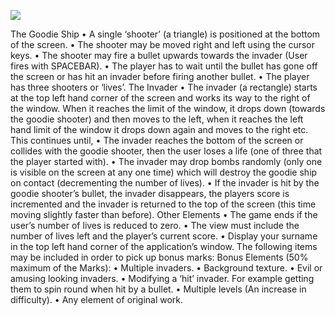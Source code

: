 [![](http://img.youtube.com/vi/-KwXWRMnUuU/0.jpg)](http://www.youtube.com/watch?v=-KwXWRMnUuU "Hull Invaders")

The Goodie Ship
• A single ‘shooter’ (a triangle) is positioned at the bottom of the screen.
• The shooter may be moved right and left using the cursor keys.
• The shooter may fire a bullet upwards towards the invader (User fires with SPACEBAR).
• The player has to wait until the bullet has gone off the screen or has hit an invader before
firing another bullet.
• The player has three shooters or ‘lives’.
The Invader
• The invader (a rectangle) starts at the top left hand corner of the screen and works its way to
the right of the window. When it reaches the limit of the window, it drops down (towards
the goodie shooter) and then moves to the left, when it reaches the left hand limit of the
window it drops down again and moves to the right etc. This continues until,
• The invader reaches the bottom of the screen or collides with the goodie shooter, then the
user loses a life (one of three that the player started with).
• The invader may drop bombs randomly (only one is visible on the screen at any one time)
which will destroy the goodie ship on contact (decrementing the number of lives).
• If the invader is hit by the goodie shooter’s bullet, the invader disappears, the players score
is incremented and the invader is returned to the top of the screen (this time moving slightly
faster than before).
Other Elements
• The game ends if the user’s number of lives is reduced to zero.
• The view must include the number of lives left and the player’s current score.
• Display your surname in the top left hand corner of the application’s window.
The following items may be included in order to pick up bonus marks:
Bonus Elements (50% maximum of the Marks):
• Multiple invaders.
• Background texture.
• Evil or amusing looking invaders.
• Modifying a ‘hit’ invader. For example getting them to spin round when hit by a bullet.
• Multiple levels (An increase in difficulty).
• Any element of original work.
